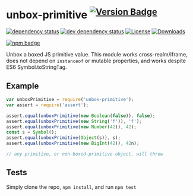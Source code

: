 # unbox-primitive <sup>[![Version Badge][2]][1]</sup>

[![dependency status][5]][6]
[![dev dependency status][7]][8]
[![License][license-image]][license-url]
[![Downloads][downloads-image]][downloads-url]

[![npm badge][11]][1]

Unbox a boxed JS primitive value. This module works cross-realm/iframe, does not depend on `instanceof` or mutable properties, and works despite ES6 Symbol.toStringTag.

## Example

```js
var unboxPrimitive = require('unbox-primitive');
var assert = require('assert');

assert.equal(unboxPrimitive(new Boolean(false)), false);
assert.equal(unboxPrimitive(new String('f')), 'f');
assert.equal(unboxPrimitive(new Number(42)), 42);
const s = Symbol();
assert.equal(unboxPrimitive(Object(s)), s);
assert.equal(unboxPrimitive(new BigInt(42)), 42n);

// any primitive, or non-boxed-primitive object, will throw
```

## Tests
Simply clone the repo, `npm install`, and run `npm test`

[1]: https://npmjs.org/package/unbox-primitive
[2]: https://versionbadg.es/ljharb/unbox-primitive.svg
[5]: https://david-dm.org/ljharb/unbox-primitive.svg
[6]: https://david-dm.org/ljharb/unbox-primitive
[7]: https://david-dm.org/ljharb/unbox-primitive/dev-status.svg
[8]: https://david-dm.org/ljharb/unbox-primitive#info=devDependencies
[11]: https://nodei.co/npm/unbox-primitive.png?downloads=true&stars=true
[license-image]: https://img.shields.io/npm/l/unbox-primitive.svg
[license-url]: LICENSE
[downloads-image]: https://img.shields.io/npm/dm/unbox-primitive.svg
[downloads-url]: https://npm-stat.com/charts.html?package=unbox-primitive
